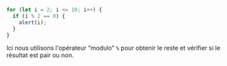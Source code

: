 ```js run demo
for (let i = 2; i <= 10; i++) {
  if (i % 2 == 0) {
    alert(i);
  }
}
```

Ici nous utilisons l'opérateur “modulo” `%` pour obtenir le reste et vérifier si le résultat est pair ou non.
